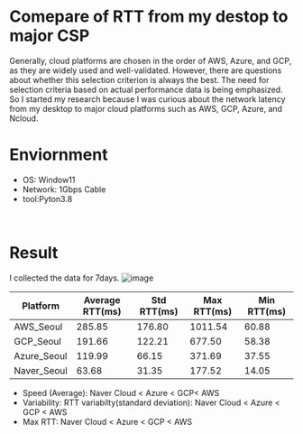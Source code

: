# Comepare of RTT from my destop to major CSP
Generally, cloud platforms are chosen in the order of AWS, Azure, and GCP, as they are widely used and well-validated. However, there are questions about whether this selection criterion is always the best. The need for selection criteria based on actual performance data is being emphasized.
So I started my research because I was curious about the network latency from my desktop to major cloud platforms such as AWS, GCP, Azure, and Ncloud.

# Enviornment
- OS: Window11
- Network: 1Gbps Cable
- tool:Pyton3.8
<br>

# Result
I collected the data for 7days.
![image](https://github.com/user-attachments/assets/6a563654-c395-4fb0-b3b6-2cebf540bcb9)

|Platform|Average RTT(ms)|Std RTT(ms)|Max RTT(ms)|Min RTT(ms)|
|------|---|---|---|---|
|AWS_Seoul|285.85|176.80|1011.54|60.88|
|GCP_Seoul|191.66|122.21|677.50|58.38|
|Azure_Seoul|119.99|66.15|371.69|37.55|
|Naver_Seoul|63.68|31.35|177.52|14.05|

- Speed (Average): Naver Cloud < Azure < GCP< AWS </div>
- Variability: RTT variabilty(standard deviation): Naver Cloud < Azure < GCP < AWS </div>
- Max RTT: Naver Cloud < Azure < GCP < AWS
